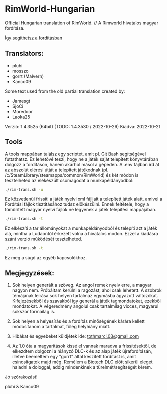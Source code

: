 ﻿RimWorld-Hungarian
==================

Official Hungarian translation of RimWorld. // A Rimworld hivatalos magyar fordítása.

[Így segíthetsz a fordításban](https://ludeon.com/forums/index.php?topic=2933.msg27450#msg27450)

Translators:
---------------------
- pluhi
- mosszo
- gorrt (Malvern)
- Kanco09

Some text used from the old partial translation created by:
- Jamesgt
- SjoCi
- Moredoor
- Laoka25

Verzió: 1.4.3525 (64bit) (TODO: 1.4.3530 / 2022-10-26)
Kiadva: 2022-10-21

Tools
---------------------
A tools mappában találsz egy scriptet, amit pl. Git Bash segítségével futtathatsz. Ez lehetővé teszi, hogy ne a játék saját telepített könyvtárában dolgozz a fordításon, hanem akárhol másol a gépeden. 
A .env fájlban írd át az abszolút elérési útját a telepített játékodnak (pl. /c/SteamLibrary/steamapps/common/RimWorld) és két módon is tesztelheted az elékészült csomagodat a munkapéldányodból:

```bash
./rim-trans.sh -u
```

Ez közvetlenül frissíti a játék nyelvi xml fájljait a telepített játék alatt, amivel a Fordítási fájlok tisztításához tudsz előkészülni. Ennek feltétele, hogy a tömörített magyar nyelvi fájlok ne legyenek a játék telepítési mappájában.

```bash
./rim-trans.sh -t
```

Ez elkészíti a tar állományokat a munkapéldányodból és telepíti azt a játék alá, mintha a Ludaontól érkezett volna a hivatalos módon. Ezzel a kiadásra szánt verzió működését tesztelheted.

```bash
./rim-trans.sh -t
```
Ez meg a súgó az egyéb kapcsolókhoz.



Megjegyzések:
---------------------
1. Sok helyen generált a szöveg. Az angol remek nyelv erre, a magyar nagyon nem. Próbáltam kerülni a ragozást, ahol csak lehetett. A szobrok témájának leírása sok helyen tartalmaz egymásba ágyazott változókat. Kifejezésekből és szavakból így generál a játék tagmondatokat, ezekből mondatokat. A végeredmény angolul csak tartalmilag vicces, magyarul sokszor formailag is.

2. Sok helyen a helyesírás és a fordítás minőségének kárára kellett módosítanom a tartalmat, főleg helyhiány miatt.

3. Hibákat és egyebeket küldjétek ide: tothmarci.03@gmail.com
4. Az 1.0 óta a magyarítások kissé el vannak maradva a frissítésektől, de elkezdtem dolgozni a hiányzó DLC-k és az alap játék újrafordításán, illetve beemeltem egy "gorrt" által készített fordítást is, amit csinosítgatok majd még. Remélem a Biotech DLC előtt sikerül eleget haladni a dologgal, addig mindenkinek a türelmét/segítségét kérem.

Jó szórakozást!

pluhi & Kanco09